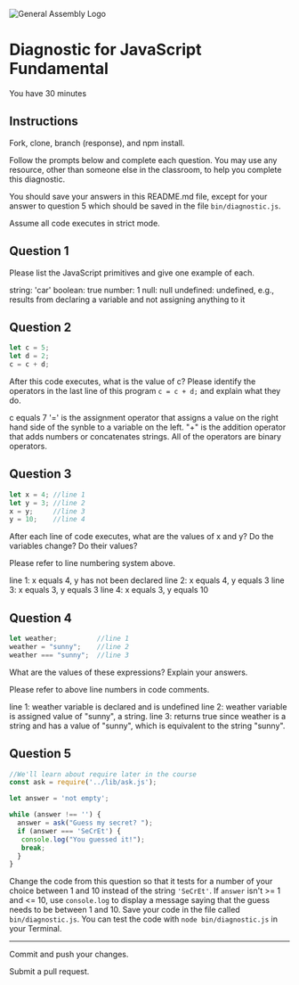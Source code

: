![General Assembly Logo](http://i.imgur.com/ke8USTq.png)

# Diagnostic for JavaScript Fundamental

You have 30 minutes

## Instructions

Fork, clone, branch (response), and npm install.

Follow the prompts below and complete each question.  You may use any resource, other than someone else in the classroom, to help you complete this diagnostic.

You should save your answers in this README.md file, except for your answer to question 5 which should be saved in the file `bin/diagnostic.js`.

Assume all code executes in strict mode.

## Question 1

Please list the JavaScript primitives and give one example of each.

string: 'car'
boolean: true
number: 1
null: null
undefined: undefined, e.g., results from declaring a variable and not assigning anything to it

## Question 2

```js
let c = 5;
let d = 2;
c = c + d;

```

After this code executes, what is the value of c?  Please identify the operators in the last line of this program `c = c + d;` and explain what they do.

c equals 7
'=' is the assignment operator that assigns a value on the right hand side of the synble to a variable on the left.
"+" is the addition operator that adds numbers or concatenates strings.
All of the operators are binary operators.

## Question 3

```js
let x = 4; //line 1
let y = 3; //line 2
x = y;     //line 3
y = 10;    //line 4
```

After each line of code executes, what are the values of x and y?  Do the variables change?  Do their values?

Please refer to line numbering system above.

line 1: x equals 4, y has not been declared
line 2: x equals 4, y equals 3
line 3: x equals 3, y equals 3
line 4: x equals 3, y equals 10

## Question 4

```js
let weather;          //line 1
weather = "sunny";    //line 2
weather === "sunny";  //line 3
```

What are the values of these expressions?  Explain your answers.

Please refer to above line numbers in code comments.

line 1: weather variable is declared and is undefined
line 2: weather variable is assigned value of "sunny", a string.
line 3: returns true since weather is a string and has a value of "sunny", which
        is equivalent to the string "sunny".

## Question 5

```js
//We'll learn about require later in the course
const ask = require('../lib/ask.js');

let answer = 'not empty';

while (answer !== '') {
  answer = ask("Guess my secret? ");
  if (answer === 'SeCrEt') {
   console.log("You guessed it!");
   break;
  }
}
```

Change the code from this question so that it tests for a number of your choice between 1 and 10 instead of the string `'SeCrEt'`.  If `answer` isn't >= 1 and <= 10, use `console.log` to display a message saying that the guess needs to be between 1 and 10.  Save your code in the file called `bin/diagnostic.js`.  You can test the code with `node bin/diagnostic.js` in your Terminal.

---

Commit and push your changes.

Submit a pull request.
